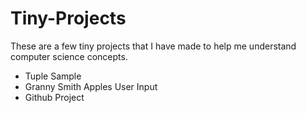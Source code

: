 # Tiny-Projects
These are a few tiny projects that I have made to help me understand computer science concepts.
- Tuple Sample
- Granny Smith Apples User Input
- Github Project

